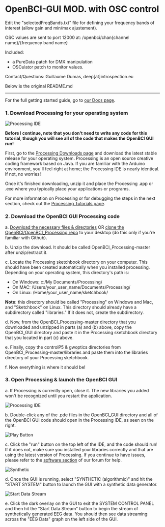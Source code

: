 # OpenBCI-GUI MOD. with OSC control

Edit the "selectedFreqBands.txt" file for defining your frequency bands of interest (allow gain and min/max ajustement).

OSC values are sent to port 12000 at: /openbci/chan{channel name}/{frequency band name}

Included:
- a PureData patch for DMX manipulation
- OSCulator patch to monitor values.

Contact/Questions: Guillaume Dumas, deep[at]introspection.eu

Below is the original README.md

---

For the full getting started guide, go to [our Docs page](http://docs.openbci.com/tutorials/01-GettingStarted).

### 1. Download Processing for your operating system

![Processing IDE](readme-assets/Processing.png)

**Before I continue, note that you don't need to write any code for this tutorial, though you will see all of the code that makes the OpenBCI GUI run!** 

First, go to the [Processing Downloads page](https://www.processing.org/download/?processing) and download the latest stable release for your operating system. Processing is an open source creative coding framework based on Java. If you are familiar with the Arduino environment, you'll feel right at home; the Processing IDE is nearly identical. If not, no worries! 

Once it's finished downloading, unzip it and place the Processing .app or .exe where you typically place your applications or programs. 

For more information on Processing or for debugging the steps in the next section, check out the [Processing Tutorials page](https://www.processing.org/tutorials/).

### 2. Download the OpenBCI GUI Processing code

 a. [Download the necessary files & directories](https://github.com/OpenBCI/OpenBCI_Processing/archive/master.zip) OR [clone the OpenBCI/OpenBCI_Processing repo](github-mac://openRepo/https://github.com/OpenBCI/OpenBCI_Processing) to your desktop (do this only if you're familiar with Github).
 
 b. Unzip the download. It should be called OpenBCI_Processing-master after unzip/extract it.
 
 c. Locate the Processing sketchbook directory on your computer. This should have been created automatically when you installed processing. Depending on your operating system, this directory's path is: 
 
* On Windows: c:/My Documents/Processing/
* On MAC: /Users/your_user_name/Documents/Processing/
* On Linux: /Home/your_user_name/sketchbook/

**Note:** this directory should be called "Processing" on Windows and Mac, and "Sketchbook" on Linux. This directory should already have a subdirectory called "libraries." If it does not, create the subdirectory.

 d. Now, from the OpenBCI_Processing-master directory that you downloaded and unzipped in parts (a) and (b) above, copy the OpenBCI_GUI directory and paste it in the Processing sketchbook directory that you located in part (c) above.
 
 e. Finally, copy the controlP5 & gwoptics directories from OpenBCI_Processing-master/libraries and paste them into the libraries directory of your Processing sketchbook.
 
 f. Now everything is where it should be!
 
### 3. Open Processing & launch the OpenBCI GUI

a. If Processing is currently open, close it. The new libraries you added won't be recognized until you restart the application.

![Processing IDE](readme-assets/OpenBCI_GUI_Processing.png)

b. Double-click any of the .pde files in the OpenBCI_GUI directory and all of the OpenBCI GUI code should open in the Processing IDE, as seen on the right.

![Play Button](readme-assets/playButton.png)

c. Click the "run" button on the top left of the IDE, and the code should run! If it does not, make sure you installed your libraries correctly and that are using the latest version of Processing. If you continue to have issues, please refer to the [software section](http://www.openbci.com/index.php/forum/#/categories/software) of our forum for help.

![Synthetic](readme-assets/Synthetic.png)

d. Once the GUI is running, select "SYNTHETIC (algorithmic)" and hit the "START SYSTEM" button to launch the GUI with a synthetic data generator.

![Start Data Stream](readme-assets/StartDataStream.png)

e. Click the dark overlay on the GUI to exit the SYSTEM CONTROL PANEL and then hit the "Start Data Stream" button to begin the stream of synthetically generated EEG data. You should then see data streaming across the "EEG Data" graph on the left side of the GUI. 
